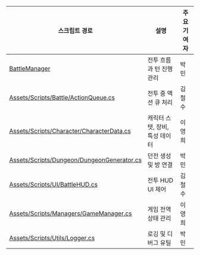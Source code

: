 | 스크립트 경로                                                                                                                                     | 설명                 | 주요 기여자 |
| ------------------------------------------------------------------------------------------------------------------------------------------- | ------------------ | ------ |
| [BattleManager](https://github.com/pm2979/Flareborn_Code/tree/main/Battle)         | 전투 흐름과 턴 진행 관리     | 박민     |
| [Assets/Scripts/Battle/ActionQueue.cs](https://github.com/pm2979/Flareborn_Code/blob/main/Assets/Scripts/Battle/ActionQueue.cs)             | 전투 중 액션 큐 처리       | 김철수    |
| [Assets/Scripts/Character/CharacterData.cs](https://github.com/pm2979/Flareborn_Code/blob/main/Assets/Scripts/Character/CharacterData.cs)   | 캐릭터 스탯, 장비, 특성 데이터 | 이영희    |
| [Assets/Scripts/Dungeon/DungeonGenerator.cs](https://github.com/pm2979/Flareborn_Code/blob/main/Assets/Scripts/Dungeon/DungeonGenerator.cs) | 던전 생성 및 방 연결       | 박민     |
| [Assets/Scripts/UI/BattleHUD.cs](https://github.com/pm2979/Flareborn_Code/blob/main/Assets/Scripts/UI/BattleHUD.cs)                         | 전투 HUD UI 제어       | 김철수    |
| [Assets/Scripts/Managers/GameManager.cs](https://github.com/pm2979/Flareborn_Code/blob/main/Assets/Scripts/Managers/GameManager.cs)         | 게임 전역 상태 관리        | 이영희    |
| [Assets/Scripts/Utils/Logger.cs](https://github.com/pm2979/Flareborn_Code/blob/main/Assets/Scripts/Utils/Logger.cs)                         | 로깅 및 디버그 유틸        | 박민     |

